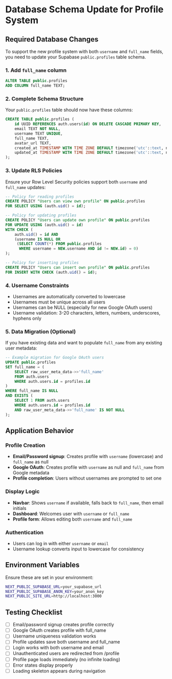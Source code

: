# Database Schema Update for Profile System

## Required Database Changes

To support the new profile system with both `username` and `full_name` fields, you need to update your Supabase `public.profiles` table schema.

### 1. Add `full_name` column

```sql
ALTER TABLE public.profiles
ADD COLUMN full_name TEXT;
```

### 2. Complete Schema Structure

Your `public.profiles` table should now have these columns:

```sql
CREATE TABLE public.profiles (
    id UUID REFERENCES auth.users(id) ON DELETE CASCADE PRIMARY KEY,
    email TEXT NOT NULL,
    username TEXT UNIQUE,
    full_name TEXT,
    avatar_url TEXT,
    created_at TIMESTAMP WITH TIME ZONE DEFAULT timezone('utc'::text, now()) NOT NULL,
    updated_at TIMESTAMP WITH TIME ZONE DEFAULT timezone('utc'::text, now()) NOT NULL
);
```

### 3. Update RLS Policies

Ensure your Row Level Security policies support both `username` and `full_name` updates:

```sql
-- Policy for reading profiles
CREATE POLICY "Users can view own profile" ON public.profiles
FOR SELECT USING (auth.uid() = id);

-- Policy for updating profiles  
CREATE POLICY "Users can update own profile" ON public.profiles
FOR UPDATE USING (auth.uid() = id) 
WITH CHECK (
    auth.uid() = id AND 
    (username IS NULL OR 
     (SELECT COUNT(*) FROM public.profiles 
      WHERE username = NEW.username AND id != NEW.id) = 0)
);

-- Policy for inserting profiles
CREATE POLICY "Users can insert own profile" ON public.profiles
FOR INSERT WITH CHECK (auth.uid() = id);
```

### 4. Username Constraints

- Usernames are automatically converted to lowercase
- Usernames must be unique across all users
- Usernames can be NULL (especially for new Google OAuth users)
- Username validation: 3-20 characters, letters, numbers, underscores, hyphens only

### 5. Data Migration (Optional)

If you have existing data and want to populate `full_name` from any existing user metadata:

```sql
-- Example migration for Google OAuth users
UPDATE public.profiles 
SET full_name = (
    SELECT raw_user_meta_data->>'full_name' 
    FROM auth.users 
    WHERE auth.users.id = profiles.id
)
WHERE full_name IS NULL 
AND EXISTS (
    SELECT 1 FROM auth.users 
    WHERE auth.users.id = profiles.id 
    AND raw_user_meta_data->>'full_name' IS NOT NULL
);
```

## Application Behavior

### Profile Creation
- **Email/Password signup**: Creates profile with `username` (lowercase) and `full_name` as null
- **Google OAuth**: Creates profile with `username` as null and `full_name` from Google metadata
- **Profile completion**: Users without usernames are prompted to set one

### Display Logic
- **Navbar**: Shows `username` if available, falls back to `full_name`, then email initials
- **Dashboard**: Welcomes user with `username` or `full_name`
- **Profile form**: Allows editing both `username` and `full_name`

### Authentication
- Users can log in with either `username` or `email`
- Username lookup converts input to lowercase for consistency

## Environment Variables

Ensure these are set in your environment:

```bash
NEXT_PUBLIC_SUPABASE_URL=your_supabase_url
NEXT_PUBLIC_SUPABASE_ANON_KEY=your_anon_key
NEXT_PUBLIC_SITE_URL=http://localhost:3000
```

## Testing Checklist

- [ ] Email/password signup creates profile correctly
- [ ] Google OAuth creates profile with full_name
- [ ] Username uniqueness validation works
- [ ] Profile updates save both username and full_name
- [ ] Login works with both username and email
- [ ] Unauthenticated users are redirected from /profile
- [ ] Profile page loads immediately (no infinite loading)
- [ ] Error states display properly
- [ ] Loading skeleton appears during navigation
